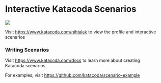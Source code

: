 # Interactive Katacoda Scenarios

[![](http://shields.katacoda.com/katacoda/nihtalak/count.svg)](https://www.katacoda.com/nihtalak "Get your profile on Katacoda.com")

Visit https://www.katacoda.com/nihtalak to view the profile and interactive scenarios

### Writing Scenarios
Visit https://www.katacoda.com/docs to learn more about creating Katacoda scenarios

For examples, visit https://github.com/katacoda/scenario-example
